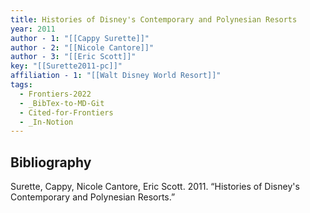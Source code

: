 ```yaml
---
title: Histories of Disney's Contemporary and Polynesian Resorts
year: 2011
author - 1: "[[Cappy Surette]]"
author - 2: "[[Nicole Cantore]]"
author - 3: "[[Eric Scott]]"
key: "[[Surette2011-pc]]"
affiliation - 1: "[[Walt Disney World Resort]]"
tags:
  - Frontiers-2022
  - _BibTex-to-MD-Git
  - Cited-for-Frontiers
  - _In-Notion
---
```


## Bibliography
Surette, Cappy, Nicole Cantore, Eric Scott. 2011. “Histories of Disney's Contemporary and Polynesian Resorts.”